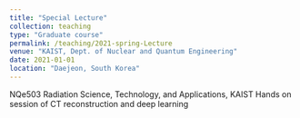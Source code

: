 ```yaml
---
title: "Special Lecture"
collection: teaching
type: "Graduate course"
permalink: /teaching/2021-spring-Lecture
venue: "KAIST, Dept. of Nuclear and Quantum Engineering"
date: 2021-01-01
location: "Daejeon, South Korea"
---
```


NQe503 Radiation Science, Technology, and Applications, KAIST
Hands on session of CT reconstruction and deep learning
